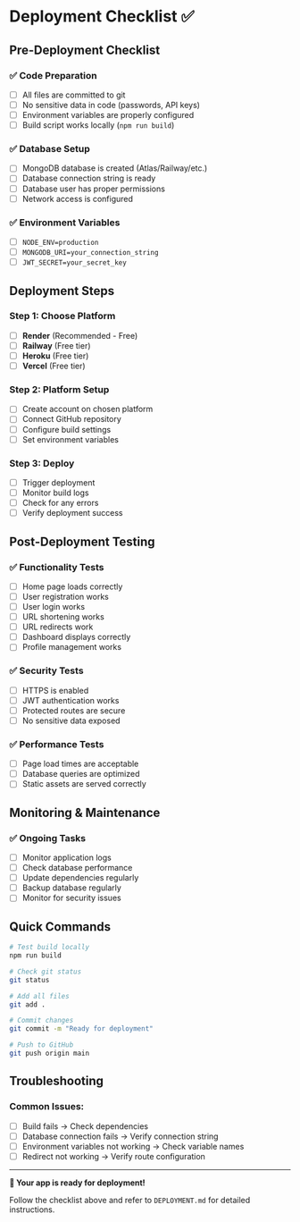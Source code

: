 # Deployment Checklist ✅

## Pre-Deployment Checklist

### ✅ Code Preparation
- [ ] All files are committed to git
- [ ] No sensitive data in code (passwords, API keys)
- [ ] Environment variables are properly configured
- [ ] Build script works locally (`npm run build`)

### ✅ Database Setup
- [ ] MongoDB database is created (Atlas/Railway/etc.)
- [ ] Database connection string is ready
- [ ] Database user has proper permissions
- [ ] Network access is configured

### ✅ Environment Variables
- [ ] `NODE_ENV=production`
- [ ] `MONGODB_URI=your_connection_string`
- [ ] `JWT_SECRET=your_secret_key`

## Deployment Steps

### Step 1: Choose Platform
- [ ] **Render** (Recommended - Free)
- [ ] **Railway** (Free tier)
- [ ] **Heroku** (Free tier)
- [ ] **Vercel** (Free tier)

### Step 2: Platform Setup
- [ ] Create account on chosen platform
- [ ] Connect GitHub repository
- [ ] Configure build settings
- [ ] Set environment variables

### Step 3: Deploy
- [ ] Trigger deployment
- [ ] Monitor build logs
- [ ] Check for any errors
- [ ] Verify deployment success

## Post-Deployment Testing

### ✅ Functionality Tests
- [ ] Home page loads correctly
- [ ] User registration works
- [ ] User login works
- [ ] URL shortening works
- [ ] URL redirects work
- [ ] Dashboard displays correctly
- [ ] Profile management works

### ✅ Security Tests
- [ ] HTTPS is enabled
- [ ] JWT authentication works
- [ ] Protected routes are secure
- [ ] No sensitive data exposed

### ✅ Performance Tests
- [ ] Page load times are acceptable
- [ ] Database queries are optimized
- [ ] Static assets are served correctly

## Monitoring & Maintenance

### ✅ Ongoing Tasks
- [ ] Monitor application logs
- [ ] Check database performance
- [ ] Update dependencies regularly
- [ ] Backup database regularly
- [ ] Monitor for security issues

## Quick Commands

```bash
# Test build locally
npm run build

# Check git status
git status

# Add all files
git add .

# Commit changes
git commit -m "Ready for deployment"

# Push to GitHub
git push origin main
```

## Troubleshooting

### Common Issues:
- [ ] Build fails → Check dependencies
- [ ] Database connection fails → Verify connection string
- [ ] Environment variables not working → Check variable names
- [ ] Redirect not working → Verify route configuration

---

**🎯 Your app is ready for deployment!**

Follow the checklist above and refer to `DEPLOYMENT.md` for detailed instructions. 